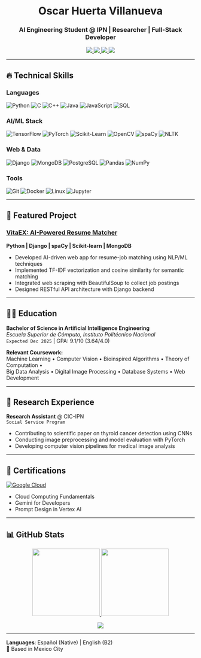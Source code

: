 <!--## Hi there 👋

<!--
**oscarhu19/oscarhu19** is a ✨ _special_ ✨ repository because its `README.md` (this file) appears on your GitHub profile.

Here are some ideas to get you started:

- 🔭 I’m currently working on ...
- 🌱 I’m currently learning ...
- 👯 I’m looking to collaborate on ...
- 🤔 I’m looking for help with ...
- 💬 Ask me about ...
- 📫 How to reach me: ...
- 😄 Pronouns: ...
- ⚡ Fun fact: ...
-->

<h1 align="center">Oscar Huerta Villanueva</h1>
<h3 align="center">AI Engineering Student @ IPN | Researcher | Full-Stack Developer</h3>

<p align="center">
  <a href="mailto:osc.hv1920@email.com">
    <img src="https://img.shields.io/badge/Email-osc.hv1920@email.com-blue?style=flat&logo=gmail">
  </a>
  <a href="tel:+55530230383">
    <img src="https://img.shields.io/badge/Phone-%2B55%20530230383-green?style=flat">
  </a>
  <a href="https://linkedin.com/in/huerta-villanueva-oscar-98813a352">
    <img src="https://img.shields.io/badge/LinkedIn-huerta--villanueva--oscar-blue?style=flat&logo=linkedin">
  </a>
  <a href="https://github.com/oscarhu19">
    <img src="https://img.shields.io/badge/GitHub-oscarhu19-black?style=flat&logo=github">
  </a>
</p>

---

## 🔥 Technical Skills

### Languages
![Python](https://img.shields.io/badge/-Python-3776AB?style=flat&logo=python&logoColor=white)
![C](https://img.shields.io/badge/-C-A8B9CC?style=flat&logo=c&logoColor=black)
![C++](https://img.shields.io/badge/-C++-00599C?style=flat&logo=c%2B%2B&logoColor=white)
![Java](https://img.shields.io/badge/-Java-007396?style=flat&logo=java)
![JavaScript](https://img.shields.io/badge/-JavaScript-F7DF1E?style=flat&logo=javascript&logoColor=black)
![SQL](https://img.shields.io/badge/-SQL-4479A1?style=flat&logo=mysql)

### AI/ML Stack
![TensorFlow](https://img.shields.io/badge/-TensorFlow-FF6F00?style=flat&logo=tensorflow)
![PyTorch](https://img.shields.io/badge/-PyTorch-EE4C2C?style=flat&logo=pytorch)
![Scikit-Learn](https://img.shields.io/badge/-Scikit_Learn-F7931E?style=flat&logo=scikit-learn)
![OpenCV](https://img.shields.io/badge/-OpenCV-5C3EE8?style=flat&logo=opencv)
![spaCy](https://img.shields.io/badge/-spaCy-09A3D5?style=flat&logo=spacy)
![NLTK](https://img.shields.io/badge/-NLTK-3a7e3f?style=flat)

### Web & Data
![Django](https://img.shields.io/badge/-Django-092E20?style=flat&logo=django)
![MongoDB](https://img.shields.io/badge/-MongoDB-47A248?style=flat&logo=mongodb)
![PostgreSQL](https://img.shields.io/badge/-PostgreSQL-336791?style=flat&logo=postgresql)
![Pandas](https://img.shields.io/badge/-Pandas-150458?style=flat&logo=pandas)
![NumPy](https://img.shields.io/badge/-NumPy-013243?style=flat&logo=numpy)

### Tools
![Git](https://img.shields.io/badge/-Git-F05032?style=flat&logo=git&logoColor=white)
![Docker](https://img.shields.io/badge/-Docker-2496ED?style=flat&logo=docker)
![Linux](https://img.shields.io/badge/-Linux-FCC624?style=flat&logo=linux&logoColor=black)
![Jupyter](https://img.shields.io/badge/-Jupyter-F37626?style=flat&logo=jupyter)

---

## 🚀 Featured Project

### [VitaEX: AI-Powered Resume Matcher](https://github.com/oscarhu19/VitaEX)
**Python | Django | spaCy | Scikit-learn | MongoDB**
- Developed AI-driven web app for resume-job matching using NLP/ML techniques
- Implemented TF-IDF vectorization and cosine similarity for semantic matching
- Integrated web scraping with BeautifulSoup to collect job postings
- Designed RESTful API architecture with Django backend

---

## 👨‍🎓 Education

**Bachelor of Science in Artificial Intelligence Engineering**  
*Escuela Superior de Cómputo, Instituto Politécnico Nacional*  
`Expected Dec 2025` | GPA: 9.1/10 (3.64/4.0)  

**Relevant Coursework:**  
Machine Learning • Computer Vision • Bioinspired Algorithms • Theory of Computation •  
Big Data Analysis • Digital Image Processing • Database Systems • Web Development

---

## 🔬 Research Experience

**Research Assistant** @ CIC-IPN  
`Social Service Program`  
- Contributing to scientific paper on thyroid cancer detection using CNNs
- Conducting image preprocessing and model evaluation with PyTorch
- Developing computer vision pipelines for medical image analysis

---

## 📜 Certifications

[![Google Cloud](https://img.shields.io/badge/Google_Cloud_Skills-4285F4?style=flat&logo=googlecloud&logoColor=white)](https://www.cloudskillsboost.google/public_profiles/593a7827-b768-4692-9050-369fd3f46c98)  
- Cloud Computing Fundamentals  
- Gemini for Developers  
- Prompt Design in Vertex AI  

---

## 📊 GitHub Stats

<p align="center">
  <a href="https://github.com/oscarhu19">
    <img height="180em" src="https://github-readme-stats.vercel.app/api?username=oscarhu19&show_icons=true&theme=dark&hide_border=true&count_private=true"/>
    <img height="180em" src="https://github-readme-stats.vercel.app/api/top-langs/?username=oscarhu19&layout=compact&theme=dark&hide_border=true&langs_count=8"/>
  </a>
</p>

<p align="center">
  <img src="https://komarev.com/ghpvc/?username=oscarhu19&color=blue&style=flat-square">
</p>

---

**Languages**: Español (Native) | English (B2)  
📍 Based in Mexico City
